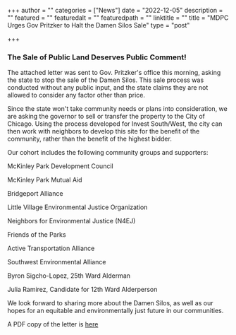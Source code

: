 +++
author = ""
categories = ["News"]
date = "2022-12-05"
description = ""
featured = ""
featuredalt = ""
featuredpath = ""
linktitle = ""
title = "MDPC Urges Gov Pritzker to Halt the Damen Silos Sale"
type = "post"

+++ 

### The Sale of Public Land Deserves Public Comment!

The attached letter was sent to Gov. Pritzker's office this morning, asking the state to stop the sale of the Damen Silos.  This sale process was conducted without any public input, and the state claims they are not allowed to consider any factor other than price. 

Since the state won't take community needs or plans into consideration, we are asking the governor to sell or transfer the property to the City of Chicago. Using the process developed for Invest South/West, the city can then work with neighbors to develop this site for the benefit of the community, rather than the benefit of the highest bidder. 

Our cohort includes the following community groups and supporters: 

McKinley Park Development Council

McKinley Park Mutual Aid

Bridgeport Alliance

Little Village Environmental Justice Organization

Neighbors for Environmental Justice (N4EJ)

Friends of the Parks

Active Transportation Alliance

Southwest Environmental Alliance


Byron Sigcho-Lopez, 25th Ward Alderman

Julia Ramirez, Candidate for 12th Ward Alderperson

We look forward to sharing more about the Damen Silos, as well as our hopes for an equitable and environmentally just future in our communities. 

 A PDF copy of the letter is [here](/pdf/DamenSilosLetter5Dec22.pdf)




